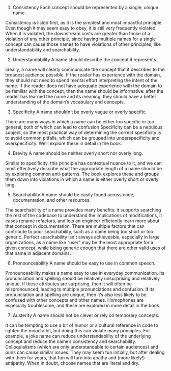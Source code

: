 1. Consistency
Each concept should be represented by a single, unique name.

Consistency is listed first, as it is the simplest and most impactful principle. Even though it may seem easy to obey, it is still very frequently violated. When it is violated, the downstream costs are greater than those of a violation of any other principle, since having multiple names for a single concept can cause those names to have violations of other principles, like understandability and searchability.

2. Understandability
A name should describe the concept it represents.

Ideally, a name will clearly communicate the concept that it describes to the broadest audience possible. If the reader has experience with the domain, they should not need to spend mental effort interpreting the intent of the name. If the reader does not have adequate experience with the domain to be familiar with the concept, then the name should be informative: after the reader has learned the name and its meaning, they should have a better understanding of the domain’s vocabulary and concepts.

3. Specificity
A name shouldn’t be overly vague or overly specific.

There are many ways in which a name can be either too specific or too general, both of which can lead to confusion Specificity can be a nebulous subject, so the most practical way of determining the correct specificity is to avoid common pitfalls, which can be grouped into underspecificity and overspecificity. We’ll explore these in detail in the book.

4. Brevity
A name should be neither overly short nor overly long.

Similar to specificity, this principle has contextual nuance to it, and we can most effectively describe what the appropriate length of a name should be by exploring common anti-patterns. The book explores these and groups them down into violations in which a name is either overly short or overly long.

5. Searchability
A name should be easily found across code, documentation, and other resources.

The searchability of a name provides many benefits: it supports searching the rest of the codebase to understand the implications of modifications, it eases rename refactors, and lets an engineer efficiently learn more about that concept in documentation. There are multiple factors that can contribute to poor searchability, such as a name being too short or too generic. Perfect searchability isn’t always achieveable, especially in large organizations, as a name like “user” may be the most appropriate for a given concept, while being generic enough that there are other valid uses of that name in adjacent domains.

6. Pronounceability
A name should be easy to use in common speech.

Pronounceability makes a name easy to use in everyday communication. Its pronunciation and spelling should be relatively unsurprising and relatively unique. If these attributes are surprising, then it will often be mispronounced, leading to multiple pronunciations and confusion. If its pronunciation and spelling are unique, then it’s also less likely to be confused with other concepts and other names. Homophones are especially troublesome, and these are explored in more detail in the book.

7. Austerity
A name should not be clever or rely on temporary concepts.

It can be tempting to use a bit of humor or a cultural reference in code to lighten the mood a bit, but doing this can violate many principles. For example, a joke name can reduce understandability of the underlying concept and reduce the name’s consistency and searchability. Colloquialisms (which are only understandable to certain audiences) and puns can cause similar issues. They may seem fun initially, but after dealing with them for years, that fun will turn into apathy and (more likely!) antipathy. When in doubt, choose names that are literal and dry.